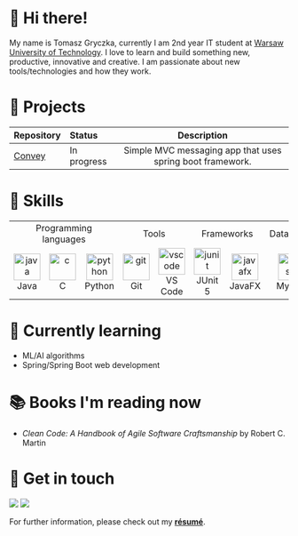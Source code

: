 # :wave: Hi there!

My name is Tomasz Gryczka, currently I am 2nd year IT student at [Warsaw University of Technology](https://www.pw.edu.pl/engpw).  I love to learn and build something new, productive, innovative and creative. I am passionate about new tools/technologies and how they work.


# 📃 Projects
| Repository | Status | Description |
|:---|:---|:---:|
|[Convey](https://github.com/Tomasz-Gryczka/Convey)| In progress | Simple MVC messaging app that uses spring boot framework. |

# 🚀 Skills

<table>
  <tr>
    <td colspan="3" align="center"> Programming languages </td> 
    <td colspan="2" align="center"> Tools </td>
    <td colspan="2" align="center"> Frameworks </td>
    <td colspan="1" align="center"> Databases </td>
  </tr>
  
  <tr>
      <td align="center" width="96">
      <a href="#java">
        <img src="https://seeklogo.com/images/J/java-logo-7F8B35BAB3-seeklogo.com.png" width="48" height="48" alt="java" />
      </a>
      <br>Java
    </td>
    <td align="center" width="96">
      <a href="#c">
        <img src="https://seeklogo.com/images/C/c-programming-language-logo-9B32D017B1-seeklogo.com.png" width="48" height="48" alt="c" />
      </a>
      <br>C
    </td> 
    <td align="center" width="96">
      <a href="#python">
        <img src="https://seeklogo.com/images/P/python-logo-A32636CAA3-seeklogo.com.png" width="48" height="48" alt="python" />
      </a>
      <br>Python
    </td>
    <td align="center" width="96">
      <a href="#git" >
        <img src="https://upload.wikimedia.org/wikipedia/commons/thumb/3/3f/Git_icon.svg/1200px-Git_icon.svg.png" width="48" height="48" alt="git" />
      </a>
      <br>Git
    </td> 
    <td align="center"  width="96">
      <a href="#vscode">
        <img src="https://upload.wikimedia.org/wikipedia/commons/9/9a/Visual_Studio_Code_1.35_icon.svg" width="48" height="48" alt="vscode" />
      </a>
      <br>VS Code
    </td>
    <td align="center"  width="96">
      <a href="#junit">
        <img src="https://junit.org/junit5/assets/img/junit5-logo.png" width="48" height="48" alt="junit" />
      </a>
      <br>JUnit 5
    </td>
    <td align="center"  width="96">
      <a href="#javafx">
        <img src="https://seeklogo.com/images/J/java-logo-7F8B35BAB3-seeklogo.com.png" width="48" height="48" alt="javafx" />
      </a>
      <br>JavaFX
    </td>
    <td align="center"  width="96">
      <a href="#mysql">
        <img src="https://seeklogo.com/images/M/mysql-logo-69B39F7D18-seeklogo.com.png" width="48" height="48" alt="mysql" />
      </a>
      <br>MySQL
    </td>
  </tr>
</table>

# 🌱 Currently learning
* ML/AI algorithms
* Spring/Spring Boot web development

# :books: Books I'm reading now
* *Clean Code: A Handbook of Agile Software Craftsmanship* by Robert C. Martin

# 💬 Get in touch

<p align = "center">

<a href="mailto:tumek001@gmail.com" target="_blank"><img src="https://img.shields.io/badge/gmail-%2312100E.svg?&style=for-the-badge&logo=gmail&logoColor=white&color=black" ></a>
[<img src="https://img.shields.io/badge/linkedin-%2312100E.svg?&style=for-the-badge&logo=linkedin&logoColor=white&color=black" />](https://www.linkedin.com/in/gryczka-tomasz/)
  
</p>

For further information, please check out my [**résumé**]().
